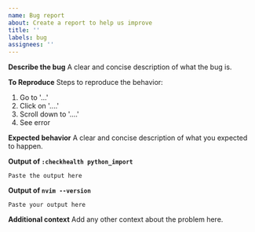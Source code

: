 ```yaml
---
name: Bug report
about: Create a report to help us improve
title: ''
labels: bug
assignees: ''
---
```


**Describe the bug**
A clear and concise description of what the bug is.

**To Reproduce**
Steps to reproduce the behavior:

1. Go to '...'
2. Click on '....'
3. Scroll down to '....'
4. See error

**Expected behavior**
A clear and concise description of what you expected to happen.


**Output of `:checkhealth python_import`**

```
Paste the output here
```

**Output of `nvim --version`**

```
Paste your output here
```

**Additional context**
Add any other context about the problem here.
